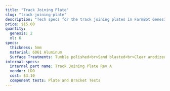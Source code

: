```yaml
---
title: "Track Joining Plate"
slug: "track-joining-plate"
description: "Tech specs for the track joining plates in FarmBot Genesis. Visit [our shop](http://shop.farm.bot) to purchase parts."
price: $15.00
quantity:
  genesis: 2
  xl: 6
specs:
  thickness: 5mm
  material: 6061 Aluminum
  Surface Treatments: Tumble polished<br>Sand blasted<br>Clear anodized
internal-specs:
  internal part name: Track Joining Plate Rev A
  vendor: LDO
  cost: $3.10
  component tests: Plate and Bracket Tests
---
```

